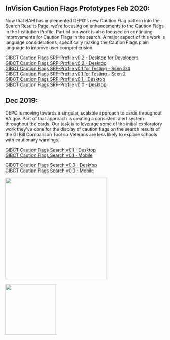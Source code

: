 ## InVision Caution Flags Prototypes Feb 2020:

Now that BAH has implemented DEPO's new Caution Flag pattern into the Search Results Page, we're focusing on enhancements to the Caution Flags in the Institution Profile. Part of our work is also focused on continuing improvements for Caution Flags in the search. A major aspect of this work is language considerations, specifically making the Caution Flags plain language to improve user comprehension.

[GIBCT Caution Flags SRP-Profile v0.2 - Desktop for Developers](https://bahdigital.invisionapp.com/share/N5IAD8MHTC9)  
[GIBCT Caution Flags SRP-Profile v0.2 - Desktop](https://bahdigital.invisionapp.com/share/EYIADACT3Z8)      
[GIBCT Caution Flags SRP-Profile v0.1 for Testing - Scen 3/4](https://bahdigital.invisionapp.com/share/NCIAD3HABU7)  
[GIBCT Caution Flags SRP-Profile v0.1 for Testing - Scen 2](https://bahdigital.invisionapp.com/share/ZMIAD3IFE2D)  
[GIBCT Caution Flags SRP-Profile v0.1 - Desktop](https://bahdigital.invisionapp.com/share/Z5IACZP4RVQ)  
[GIBCT Caution Flags SRP-Profile v0.0 - Desktop](https://bahdigital.invisionapp.com/share/AGIACXL4ZJB)  

 

## Dec 2019:  

DEPO is moving towards a singular, scalable approach to cards throughout VA.gov. Part of that approach is creating a consistent alert system throughout the cards. Our task is to leverage some of the initial exploratory work they've done for  the display of caution flags on the search results of the GI Bill Comparison Tool so Veterans are less likely to explore schools with cautionary warnings. 

[GIBCT Caution Flags Search  v0.1 - Desktop](https://bahdigital.invisionapp.com/share/SCIACE37P2J)  
[GIBCT Caution Flags Search v0.1 - Mobile](https://bahdigital.invisionapp.com/share/CRIACEMVQD9)   


[GIBCT Caution Flags Search v0.0 - Desktop](https://bahdigital.invisionapp.com/share/YUIACDIH34S)  
[GIBCT Caution Flags Search v0.0 - Mobile](https://bahdigital.invisionapp.com/share/9MIACE1FGHN)  

<kbd><img src="https://github.com/department-of-veterans-affairs/va.gov-team/blob/master/products/education-careers/school-comparison-tool/caution-flags/design/images/Desktop%20Search%20results%20v0.0.png" width="320"></kbd> 
 
<kbd><img src="https://github.com/department-of-veterans-affairs/va.gov-team/blob/master/products/education-careers/school-comparison-tool/caution-flags/design/images/Mobile%20Search%20results%20v0.0.png" width="160"></kbd> 



 
